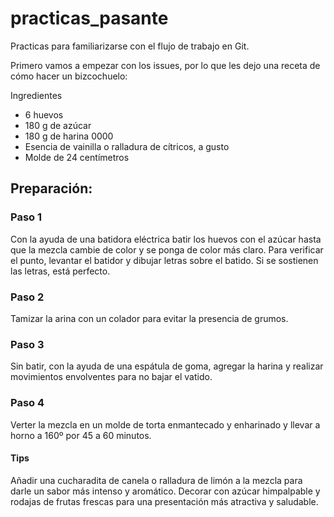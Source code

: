 # practicas_pasante
Practicas para familiarizarse con el flujo de trabajo en Git.


Primero vamos a empezar con los issues, por lo que les dejo una receta de cómo hacer un bizcochuelo:

Ingredientes
- 6 huevos
- 180 g de azúcar
- 180 g de harina 0000
- Esencia de vainilla o ralladura de cítricos, a gusto
- Molde de 24 centímetros

## Preparación:
### Paso 1

Con la ayuda de una batidora eléctrica batir los huevos con el azúcar hasta que la mezcla cambie de color y se ponga de color más claro. Para verificar el punto, levantar el batidor y dibujar letras sobre el batido. Si se sostienen las letras, está perfecto.

### Paso 2

Tamizar la arina con un colador para evitar la presencia de grumos.

### Paso 3

Sin batir, con la ayuda de una espátula de goma, agregar la harina y realizar movimientos envolventes para no bajar el vatido.

### Paso 4

Verter la mezcla en un molde de torta enmantecado y enharinado y llevar a horno a 160º por 45 a 60 minutos.

#### Tips
Añadir una cucharadita de canela o ralladura de limón a la mezcla para darle un sabor más intenso y aromático.
Decorar con azúcar himpalpable y rodajas de frutas frescas para una presentación más atractiva y saludable.
